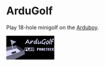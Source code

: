 # ArduGolf

Play 18-hole minigolf on the [Arduboy](https://www.arduboy.com/).

![](img/recording.gif)
